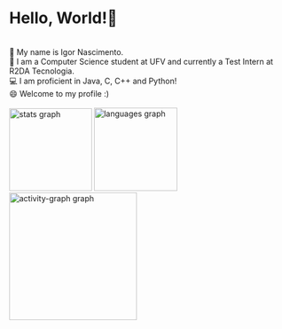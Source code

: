 
<H1>Hello, World!👋</H1><br>
💬  My name is Igor Nascimento. <br>
🔭  I am a Computer Science student at UFV and 
currently a Test Intern at R2DA Tecnologia. <br>
💻  I am proficient in Java, C, C++ and Python! <br>
😄  Welcome to my profile :) <br>
<br>
<div align="left">
  <img src="https://github-readme-stats.vercel.app/api?username=igornnsilva&hide_title=false&hide_rank=false&show_icons=true&include_all_commits=true&count_private=true&disable_animations=false&theme=react&locale=en&hide_border=true&order=1" height="149" alt="stats graph"  />
  <img src="https://github-readme-stats.vercel.app/api/top-langs?username=igornnsilva&locale=en&hide_title=false&layout=compact&card_width=320&langs_count=7&theme=react&hide_border=true&order=2" height="150" alt="languages graph"  />
  <img src="https://github-readme-activity-graph.vercel.app/graph?username=igornnsilva&radius=16&theme=react&area=true&order=5&hide_border=true" height="230" alt="activity-graph graph"  />
</div>

###
<!--
**igornnsilva/igornnsilva** is a ✨ _special_ ✨ repository because its `README.md` (this file) appears on your GitHub profile.

Here are some ideas to get you started:

- 🔭 I’m currently working on ...
- 🌱 I’m currently learning ...
- 👯 I’m looking to collaborate on ...
- 🤔 I’m looking for help with ...
- 💬 Ask me about ...
- 📫 How to reach me: ...
- 😄 Pronouns: ...
- ⚡ Fun fact: ...
-->
